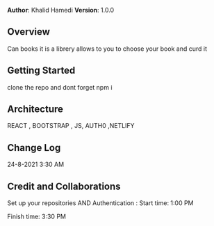 **Author**: Khalid Hamedi
**Version**: 1.0.0

## Overview

Can books it is a librery allows to you to choose your book and curd it

<!-- Provide a high level overview of what this application is and why you are building it, beyond the fact that it's an assignment for this class. (i.e. What's your problem domain?) -->

## Getting Started

clone the repo and dont forget npm i

<!-- What are the steps that a user must take in order to build this app on their own machine and get it running? -->

## Architecture

REACT , BOOTSTRAP , JS, AUTH0 ,NETLIFY

<!-- Provide a detailed description of the application design. What technologies (languages, libraries, etc) you're using, and any other relevant design information. -->

## Change Log

24-8-2021 3:30 AM

<!-- Use this area to document the iterative changes made to your application as each feature is successfully implemented. Use time stamps. Here's an example:

01-01-2001 4:59pm - Application now has a fully-functional express server, with a GET route for the location resource. -->

## Credit and Collaborations

Set up your repositories AND Authentication :
Start time: 1:00 PM

Finish time: 3:30 PM

<!-- Give credit (and a link) to other people or resources that helped you build this application. -->
